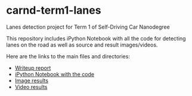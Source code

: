# carnd-term1-lanes
Lanes detection project for Term 1 of Self-Driving Car Nanodegree

This repository includes iPython Notebook with all the code for detecting lanes on the road as well as source and result images/videos.

Here are the links to the main files and directories:

* [Writeup report](writeup.md)
* [iPython Notebook with the code](P1.ipynb)
* [Image results](test_images_output)
* [Video results](test_videos_output)